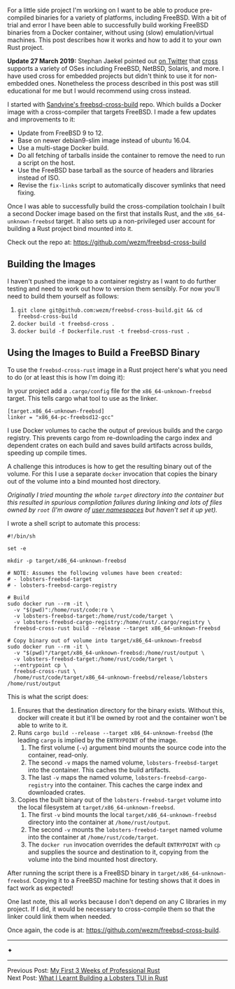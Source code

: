 For a little side project I'm working on I want to be able to produce
pre-compiled binaries for a variety of platforms, including FreeBSD. With a bit
of trial and error I have been able to successfully build working FreeBSD
binaries from a Docker container, without using (slow) emulation/virtual
machines.  This post describes how it works and how to add it to your own Rust
project.

**Update 27 March 2019:** Stephan Jaekel pointed out [on Twitter][cross-twitter]
that [cross] supports a variety of OSes including FreeBSD, NetBSD, Solaris, and
more. I have used cross for embedded projects but didn't think to use it for
non-embedded ones. Nonetheless the process described in this post was still
educational for me but I would recommend using cross instead.

I started with [Sandvine's freebsd-cross-build][freebsd-cross-upstream] repo. Which builds
a Docker image with a cross-compiler that targets FreeBSD. I made a few updates
and improvements to it:

* Update from FreeBSD 9 to 12.
* Base on newer debian9-slim image instead of ubuntu 16.04.
* Use a multi-stage Docker build.
* Do all fetching of tarballs inside the container to remove the need to run a
  script on the host.
* Use the FreeBSD base tarball as the source of headers and libraries instead
  of ISO.
* Revise the `fix-links` script to automatically discover symlinks that need
  fixing.

Once I was able to successfully build the cross-compilation toolchain I built a
second Docker image based on the first that installs Rust, and the
`x86_64-unknown-freebsd` target. It also sets up a non-privileged user account
for building a Rust project bind mounted into it.

Check out the repo at: <https://github.com/wezm/freebsd-cross-build>

## Building the Images

I haven't pushed the image to a container registry as I want to do further
testing and need to work out how to version them sensibly. For now
you'll need to build them yourself as follows:

1. `git clone git@github.com:wezm/freebsd-cross-build.git && cd freebsd-cross-build`
2. `docker build -t freebsd-cross .`
3. `docker build -f Dockerfile.rust -t freebsd-cross-rust .`

## Using the Images to Build a FreeBSD Binary

To use the `freebsd-cross-rust` image in a Rust project here's what you need to
do (or at least this is how I'm doing it):

In your project add a `.cargo/config` file for the `x86_64-unknown-freebsd`
target. This tells cargo what tool to use as the linker.

```
[target.x86_64-unknown-freebsd]
linker = "x86_64-pc-freebsd12-gcc"
```

I use Docker volumes to cache the output of previous builds and the cargo
registry.  This prevents cargo from re-downloading the cargo index and
dependent crates on each build and saves build artifacts across builds,
speeding up compile times.

A challenge this introduces is how to get the
resulting binary out of the volume. For this I use a separate `docker`
invocation that copies the binary out of the volume into a bind mounted host
directory.

_Originally I tried mounting the whole `target` directory into the container
but this resulted in spurious compilation failures during linking and lots of
files owned by `root` (I'm aware of [user namespaces] but haven't set it up
yet)._

I wrote a shell script to automate this process:

```language-shell
#!/bin/sh

set -e

mkdir -p target/x86_64-unknown-freebsd

# NOTE: Assumes the following volumes have been created:
# - lobsters-freebsd-target
# - lobsters-freebsd-cargo-registry

# Build
sudo docker run --rm -it \
  -v "$(pwd)":/home/rust/code:ro \
  -v lobsters-freebsd-target:/home/rust/code/target \
  -v lobsters-freebsd-cargo-registry:/home/rust/.cargo/registry \
  freebsd-cross-rust build --release --target x86_64-unknown-freebsd

# Copy binary out of volume into target/x86_64-unknown-freebsd
sudo docker run --rm -it \
  -v "$(pwd)"/target/x86_64-unknown-freebsd:/home/rust/output \
  -v lobsters-freebsd-target:/home/rust/code/target \
  --entrypoint cp \
  freebsd-cross-rust \
  /home/rust/code/target/x86_64-unknown-freebsd/release/lobsters /home/rust/output
```

This is what the script does:

1. Ensures that the destination directory for the binary exists. Without this,
   docker will create it but it'll be owned by root and the container won't be
   able to write to it.
2. Runs `cargo build --release --target x86_64-unknown-freebsd` (the leading
   `cargo` is implied by the `ENTRYPOINT` of the image.
    1. The first volume (`-v`) argument bind mounts the source code into the
       container, read-only.
    2. The second `-v` maps the named volume, `lobsters-freebsd-target` into
       the container. This caches the build artifacts.
    3. The last `-v` maps the named volume, `lobsters-freebsd-cargo-registry`
       into the container. This caches the carge index and downloaded crates.
3. Copies the built binary out of the `lobsters-freebsd-target` volume into the
   local filesystem at `target/x86_64-unknown-freebsd`.
    1. The first `-v` bind mounts the local `target/x86_64-unknown-freebsd`
       directory into the container at `/home/rust/output`.
    2. The second `-v` mounts the `lobsters-freebsd-target` named volume into
       the container at `/home/rust/code/target`.
    3. The `docker run` invocation overrides the default `ENTRYPOINT` with `cp`
       and supplies the source and destination to it, copying from the volume
       into the bind mounted host directory.

After running the script there is a FreeBSD binary in
`target/x86_64-unknown-freebsd`. Copying it to a FreeBSD machine for testing
shows that it does in fact work as expected!

One last note, this all works because I don't depend on any C libraries in my
project. If I did, it would be necessary to cross-compile them so that the
linker could link them when needed.

Once again, the code is at: <https://github.com/wezm/freebsd-cross-build>.

<div class="seperator"><hr class="left">✦<hr class="right"></div>

Previous Post: [My First 3 Weeks of Professional Rust](/technical/2019/03/first-3-weeks-of-professional-rust/)  
Next Post: [What I Learnt Building a Lobsters TUI in Rust](/technical/2019/04/lobsters-tui/)

[freebsd-cross-upstream]: https://github.com/sandvine/freebsd-cross-build
[user namespaces]: https://docs.docker.com/engine/security/userns-remap/
[cross-twitter]: https://twitter.com/stephrdev/status/1110270815927500801
[cross]: https://github.com/rust-embedded/cross
